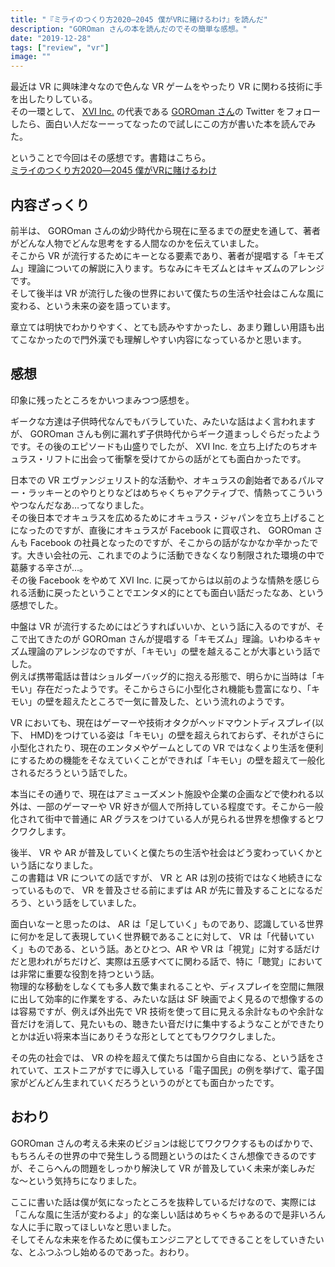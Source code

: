 ```yaml
---
title: "『ミライのつくり方2020―2045 僕がVRに賭けるわけ』を読んだ"
description: "GOROman さんの本を読んだのでその簡単な感想。"
date: "2019-12-28"
tags: ["review", "vr"]
image: ""
---
```


最近は VR に興味津々なので色んな VR ゲームをやったり VR に関わる技術に手を出したりしている。  
その一環として、 [XVI Inc.](https://www.xvi.co.jp/) の代表である [GOROman さん](https://twitter.com/GOROman)の Twitter をフォローしたら、面白い人だなーーってなったので試しにこの方が書いた本を読んでみた。

ということで今回はその感想です。書籍はこちら。  
[ミライのつくり方2020―2045 僕がVRに賭けるわけ](https://www.amazon.co.jp/dp/4065116511)

## 内容ざっくり

前半は、 GOROman さんの幼少時代から現在に至るまでの歴史を通して、著者がどんな人物でどんな思考をする人間なのかを伝えていました。  
そこから VR が流行するためにキーとなる要素であり、著者が提唱する「キモズム」理論についての解説に入ります。ちなみにキモズムとはキャズムのアレンジです。  
そして後半は VR が流行した後の世界において僕たちの生活や社会はこんな風に変わる、という未来の姿を語っています。

章立ては明快でわかりやすく、とても読みやすかったし、あまり難しい用語も出てこなかったので門外漢でも理解しやすい内容になっているかと思います。

## 感想

印象に残ったところをかいつまみつつ感想を。

ギークな方達は子供時代なんでもバラしていた、みたいな話はよく言われますが、 GOROman さんも例に漏れず子供時代からギーク道まっしぐらだったようです。その後のエピソードも山盛りでしたが、 XVI Inc. を立ち上げたのちオキュラス・リフトに出会って衝撃を受けてからの話がとても面白かったです。

日本での VR エヴァンジェリスト的な活動や、オキュラスの創始者であるパルマー・ラッキーとのやりとりなどはめちゃくちゃアクティブで、情熱ってこういうやつなんだなあ…ってなりました。  
その後日本でオキュラスを広めるためにオキュラス・ジャパンを立ち上げることになったのですが、直後にオキュラスが Facebook に買収され、 GOROman さんも Facebook の社員となったのですが、そこからの話がなかなか辛かったです。大きい会社の元、これまでのように活動できなくなり制限された環境の中で葛藤する辛さが…。  
その後 Facebook をやめて XVI Inc. に戻ってからは以前のような情熱を感じられる活動に戻ったということでエンタメ的にとても面白い話だったなあ、という感想でした。

中盤は VR が流行するためにはどうすればいいか、という話に入るのですが、そこで出てきたのが GOROman さんが提唱する「キモズム」理論。いわゆるキャズム理論のアレンジなのですが、「キモい」の壁を越えることが大事という話でした。  
例えば携帯電話は昔はショルダーバッグ的に抱える形態で、明らかに当時は「キモい」存在だったようです。そこからさらに小型化され機能も豊富になり、「キモい」の壁を超えたところで一気に普及した、という流れのようです。

VR においても、現在はゲーマーや技術オタクがヘッドマウントディスプレイ(以下、 HMD)をつけている姿は「キモい」の壁を超えられておらず、それがさらに小型化されたり、現在のエンタメやゲームとしての VR ではなくより生活を便利にするための機能をそなえていくことができれば「キモい」の壁を超えて一般化されるだろうという話でした。

本当にその通りで、現在はアミューズメント施設や企業の企画などで使われる以外は、一部のゲーマーや VR 好きが個人で所持している程度です。そこから一般化されて街中で普通に AR グラスをつけている人が見られる世界を想像するとワクワクします。

後半、 VR や AR が普及していくと僕たちの生活や社会はどう変わっていくかという話になりました。  
この書籍は VR についての話ですが、 VR と AR は別の技術ではなく地続きになっているもので、 VR を普及させる前にまずは AR が先に普及することになるだろう、という話をしていました。

面白いなーと思ったのは、 AR は「足していく」ものであり、認識している世界に何かを足して表現していく世界観であることに対して、 VR は「代替いていく」ものである、という話。あとひとつ、AR や VR は「視覚」に対する話だけだと思われがちだけど、実際は五感すべてに関わる話で、特に「聴覚」においては非常に重要な役割を持つという話。  
物理的な移動をしなくても多人数で集まれることや、ディスプレイを空間に無限に出して効率的に作業をする、みたいな話は SF 映画でよく見るので想像するのは容易ですが、例えば外出先で VR 技術を使って目に見える余計なものや余計な音だけを消して、見たいもの、聴きたい音だけに集中するようなことができたりとかは近い将来本当にありそうな形としてとてもワクワクしました。

その先の社会では、 VR の枠を超えて僕たちは国から自由になる、という話をされていて、エストニアがすでに導入している「電子国民」の例を挙げて、電子国家がどんどん生まれていくだろうというのがとても面白かったです。

## おわり

GOROman さんの考える未来のビジョンは総じてワクワクするものばかりで、もちろんその世界の中で発生しうる問題というのはたくさん想像できるのですが、そこらへんの問題をしっかり解決して VR が普及していく未来が楽しみだな〜という気持ちになりました。

ここに書いた話は僕が気になったところを抜粋しているだけなので、実際には「こんな風に生活が変わるよ」的な楽しい話はめちゃくちゃあるので是非いろんな人に手に取ってほしいなと思いました。  
そしてそんな未来を作るために僕もエンジニアとしてできることをしていきたいな、とふつふつし始めるのであった。おわり。
